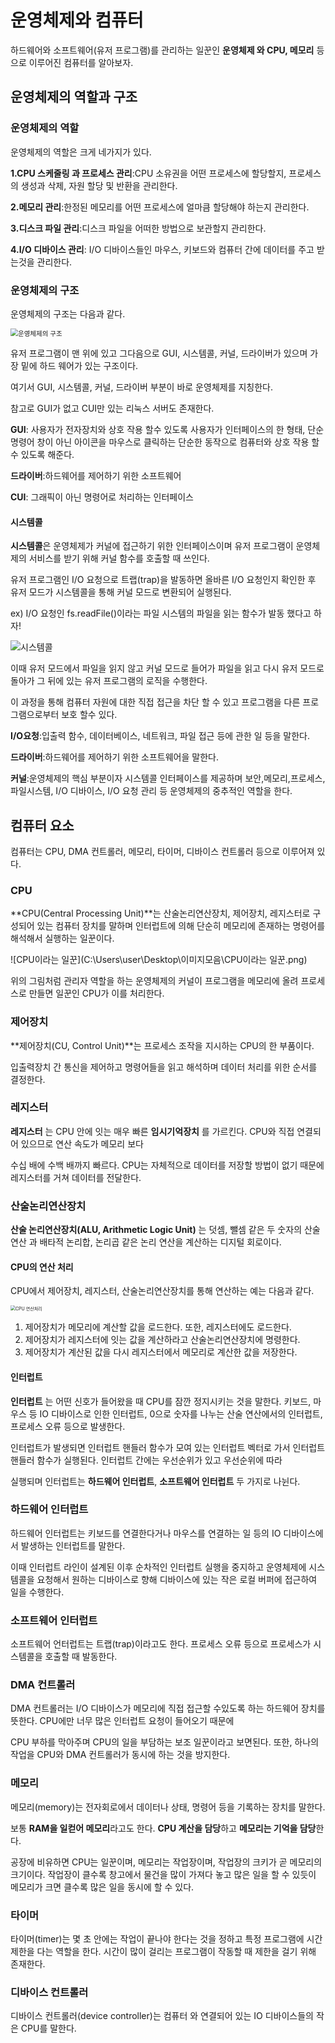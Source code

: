 # 운영체제와 컴퓨터

하드웨어와 소프트웨어(유저 프로그램)를 관리하는 일꾼인 **운영체제 와 CPU, 메모리**  등으로 이루어진 컴퓨터를 알아보자.



## 운영체제의 역할과 구조



### 운영체제의 역할

운영체제의 역할은 크게 네가지가 있다.



**1.CPU 스케줄링 과 프로세스 관리**:CPU 소유권을 어떤 프로세스에 할당할지, 프로세스의 생성과 삭제, 자원 할당 및 반환을 관리한다.

**2.메모리 관리**:한정된 메모리를 어떤 프로세스에 얼마큼 할당해야 하는지 관리한다.

**3.디스크 파일 관리**:디스크 파일을 어떠한 방법으로 보관할지 관리한다.

**4.I/O 디바이스 관리**: I/O 디바이스들인 마우스, 키보드와 컴퓨터 간에 데이터를 주고 받는것을 관리한다.



### 운영체제의 구조

운영체제의 구조는 다음과 같다.

<img src="C:\Users\user\Desktop\이미지모음\운영체제의 구조.png" alt="운영체제의 구조" style="zoom:75%;" />

유저 프로그램이 맨 위에 있고 그다음으로 GUI, 시스템콜, 커널, 드라이버가 있으며 가장 밑에 하드 웨어가 있는 구조이다.

여기서 GUI, 시스템콜, 커널, 드라이버 부분이 바로 운영체제를 지칭한다.

참고로 GUI가 없고 CUI만 있는 리눅스 서버도 존재한다.



**GUI**: 사용자가 전자장치와 상호 작용 할수 있도록 사용자가 인터페이스의 한 형태, 단순 명령어 창이 아닌 아이콘을 마우스로 클릭하는 단순한 동작으로 컴퓨터와 상호 작용 할 수 있도록 해준다.

**드라이버**:하드웨어를 제어하기 위한 소프트웨어

**CUI**: 그래픽이 아닌 명령어로 처리하는 인터페이스



#### 시스템콜

**시스템콜**은 운영체제가 커널에 접근하기 위한 인터페이스이며 유저 프로그램이 운영체제의 서비스를 받기 위해 커널 함수를 호출할 때 쓰인다.

유저 프로그램인 I/O 요청으로 트랩(trap)을 발동하면 올바른 I/O 요청인지 확인한 후 유저 모드가 시스템콜을 통해 커널 모드로 변환되어 실행된다.

ex) I/O 요청인 fs.readFile()이라는 파일 시스템의 파일을 읽는 함수가 발동 했다고 하자!





![시스템콜](C:\Users\user\Desktop\이미지모음\시스템콜.png)



이때 유저 모드에서 파일을 읽지 않고 커널 모드로 들어가 파일을 읽고 다시 유저 모드로 돌아가 그 뒤에 있는 유저 프로그램의 로직을 수행한다.

이 과정을 통해 컴퓨터 자원에 대한 직접 접근을 차단 할 수 있고 프로그램을 다른 프로그램으로부터 보호 할수 있다.



**I/O요청**:입출력 함수, 데이터베이스, 네트워크, 파일 접근 등에 관한 일 등을 말한다.

**드라이버**:하드웨어를 제어하기 위한 소프트웨어을 말한다.

**커널**:운영체제의 핵심 부분이자 시스템콜 인터페이스를 제공하며 보안,메모리,프로세스, 파일시스템, I/O 디바이스, I/O 요청 관리 등 운영체제의 중추적인 역할을 한다.



## 컴퓨터 요소

컴퓨터는 CPU, DMA 컨트롤러, 메모리, 타이머,  디바이스 컨트롤러 등으로 이루어져 있다.



### CPU

**CPU(Central Processing Unit)**는 산술논리연산장치, 제어장치, 레지스터로 구성되어 있는 컴퓨터 장치를 말하며 인터럽트에 의해 단순히 메모리에 존재하는 명령어를 해석해서 실행하는 일꾼이다.



![CPU이라는 일꾼](C:\Users\user\Desktop\이미지모음\CPU이라는 일꾼.png)



위의 그림처럼 관리자 역할을 하는 운영체제의 커널이 프로그램을 메모리에 올려 프로세스로 만들면 일꾼인 CPU가 이를 처리한다.



### 제어장치

**제어장치(CU, Control Unit)**는 프로세스 조작을 지시하는 CPU의 한 부품이다.

입출력장치 간 통신을 제어하고 명령어들을 읽고 해석하며 데이터 처리를 위한 순서를 결정한다.



### 레지스터

**레지스터** 는 CPU 안에 잇는 매우 빠른 **임시기억장치** 를 가르킨다. CPU와 직접 연결되어 있으므로 연산 속도가 메모리 보다

수십 배에 수백 배까지 빠르다. CPU는 자체적으로 데이터를 저장할 방법이 없기 때문에 레지스터를 거쳐 데이터를 전달한다.



### 산술논리연산장치

**산술 논리연산장치(ALU, Arithmetic Logic Unit)** 는 덧셈, 뺄셈 같은 두 숫자의 산술 연산 과 배타적 논리합, 논리곱 같은 논리 연산을 계산하는 디지털 회로이다.



#### CPU의 연산 처리

CPU에서 제어장치, 레지스터, 산술논리연산장치를 통해 연산하는 예는 다음과 같다.



<img src="C:\Users\user\Desktop\이미지모음\CPU 연산처리.png" alt="CPU 연산처리" style="zoom:50%;" />



1. 제어장치가 메모리에 계산할 값을 로드한다. 또한, 레지스터에도 로드한다.
2. 제어장치가 레지스터에 잇는 값을 계산하라고 산술논리연산장치에 명령한다.
3. 제어장치가 계산된 값을 다시 레지스터에서 메모리로 계산한 값을 저장한다.



#### 인터럽트

**인터럽트** 는 어떤 신호가 들어왔을 때 CPU를 잠깐 정지시키는 것을 말한다. 키보드, 마우스 등 IO 디바이스로 인한 인터럽트, 0으로 숫자를 나누는 산술 연산에서의 인터럽트, 프로세스 오류 등으로 발생한다.

인터럽트가 발생되면 인터럽트 핸들러 함수가 모여 있는 인터럽트 벡터로 가서 인터럽트 핸들러 함수가 실행된다. 인터럽트 간에는 우선순위가 있고 우선순위에 따라

실행되며 인터럽트는 **하드웨어 인터럽트**, **소프트웨어 인터럽트** 두 가지로 나뉜다.



### 하드웨어 인터럽트

하드웨어 인터럽트는 키보드를 연결한다거나 마우스를 연결하는 일 등의 IO 디바이스에서 발생하는 인터럽트를 말한다.

이때 인터럽트 라인이 설계된 이후 순차적인 인터럽트 실행을 중지하고 운영체제에 시스템콜을 요청해서 원하는 디바이스로 향해 디바이스에 있는 작은 로컬 버퍼에 접근하여 일을 수행한다.



### 소프트웨어 인터럽트

소프트웨어 언터럽트는 트랩(trap)이라고도 한다. 프로세스 오류 등으로 프로세스가 시스템콜을 호출할 때 발동한다.



### DMA 컨트롤러

DMA 컨트롤러는 I/O 디바이스가 메모리에 직접 접근할 수있도록 하는 하드웨어 장치를 뜻한다. CPU에만 너무 많은 인터럽트 요청이 들어오기 때문에

CPU 부하를 막아주며 CPU의 일을 부담하는 보조 일꾼이라고 보면된다. 또한, 하나의 작업을 CPU와 DMA 컨트롤러가 동시에 하는 것을 방지한다.



### 메모리

메모리(memory)는 전자회로에서 데이터나 상태, 명령어 등을 기록하는 장치를 말한다.

보통 **RAM을 일컫어 메모리**라고도 한다. **CPU 계산을 담당**하고 **메모리는 기억을 담당**한다.

공장에 비유하면 CPU는 일꾼이며, 메모리는 작업장이며, 작업장의 크키가 곧 메모리의 크기이다. 작업장이 클수록 창고에서 물건을  많이 가져다 놓고 많은 일을 할 수 있듯이 메모리가 크면 클수록 많은 일을 동시에 할 수 있다.

### 타이머

타이머(timer)는 몇 초 안에는 작업이 끝나야 한다는 것을 정하고 특정 프로그램에 시간제한을 다는 역할을 한다. 시간이 많이 걸리는 프로그램이 작동할 때 제한을 걸기 위해 존재한다.



### 디바이스 컨트롤러

디바이스 컨트롤러(device controller)는 컴퓨터 와 연결되어 있는 IO 디바이스들의 작은 CPU를 말한다.

